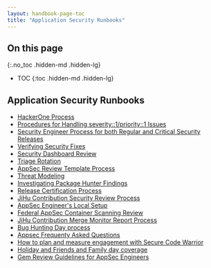 ```yaml
---
layout: handbook-page-toc
title: "Application Security Runbooks"
---
```


## On this page
{:.no_toc .hidden-md .hidden-lg}

- TOC
{:toc .hidden-md .hidden-lg}

## Application Security Runbooks

- [HackerOne Process][1]
- [Procedures for Handling severity::1/priority::1 Issues][2]
- [Security Engineer Process for both Regular and Critical Security Releases][5]
- [Verifying Security Fixes]
- [Security Dashboard Review][3]
- [Triage Rotation][4]
- [AppSec Review Template Process]
- [Threat Modeling]
- [Investigating Package Hunter Findings]
- [Release Certification Process](/handbook/ceo/chief-of-staff-team/jihu-support/release-certification.html)
- [JiHu Contribution Security Review Process](/handbook/ceo/chief-of-staff-team/jihu-support/jihu-contribution-review-process.html)
- [AppSec Engineer's Local Setup][6]
- [Federal AppSec Container Scanning Review](./federal-appsec-container-scanning-review.html)
- [JiHu Contribution Merge Monitor Report Process](./jihu-contribution-merge-monitor-reports.html)
- [Bug Hunting Day process][8]
- [Appsec Frequenty Asked Questions][7]
- [How to plan and measure engagement with Secure Code Warrior][9]
- [Holiday and Friends and Family day coverage](./holiday-coverage.html)
- [Gem Review Guidelines for AppSec Engineers][10]

[1]: ./hackerone-process.html
[2]: ./handling-s1p1.html
[3]: ./security-dashboard-review.html
[4]: ./triage-rotation.html
[5]: https://gitlab.com/gitlab-org/release/docs/-/blob/master/general/security/security-engineer.md
[6]: ./local-setup.html
[7]: ./faq.html
[8]: ./bug-hunting-day.html
[9]: ./scw-engagement-plan.html
[10]: ./gem-review-guidelines.html.md
[Verifying Security Fixes]: ./verifying-security-fixes.html
[AppSec Review Template Process]: ./review-process.html
[Investigating Package Hunter Findings]: ./investigating-package-hunter-findings.html
[Threat Modeling]: ./threat-modeling.html
